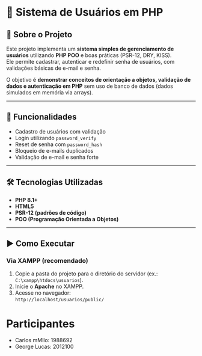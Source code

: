 # 👤 Sistema de Usuários em PHP

## 📌 Sobre o Projeto
Este projeto implementa um **sistema simples de gerenciamento de usuários** utilizando **PHP POO** e boas práticas (PSR-12, DRY, KISS).  
Ele permite cadastrar, autenticar e redefinir senha de usuários, com validações básicas de e-mail e senha.

O objetivo é **demonstrar conceitos de orientação a objetos, validação de dados e autenticação em PHP** sem uso de banco de dados (dados simulados em memória via arrays).

---

## 🚀 Funcionalidades
- Cadastro de usuários com validação  
- Login utilizando `password_verify`  
- Reset de senha com `password_hash`  
- Bloqueio de e-mails duplicados  
- Validação de e-mail e senha forte  

---

## 🛠️ Tecnologias Utilizadas
- **PHP 8.1+**  
- **HTML5**  
- **PSR-12 (padrões de código)**  
- **POO (Programação Orientada a Objetos)**  

---

## ▶️ Como Executar

### Via XAMPP (recomendado)
1. Copie a pasta do projeto para o diretório do servidor (ex.: `C:\xampp\htdocs\usuarios`).
2. Inicie o **Apache** no XAMPP.
3. Acesse no navegador:  
   `http://localhost/usuarios/public/`


# Participantes
- Carlos mMllo: 1988692
- George Lucas: 2012100
